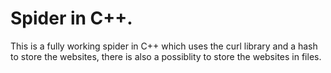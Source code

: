 # Spider in C++.

This is a fully working spider in C++ which uses the curl library and a hash to store the websites, there is also a possiblity to store the websites in files.
